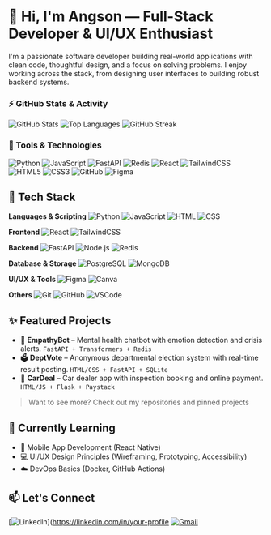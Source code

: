 # 👋 Hi, I'm Angson — Full-Stack Developer & UI/UX Enthusiast

I'm a passionate software developer building real-world applications with clean code, thoughtful design, and a focus on solving problems. I enjoy working across the stack, from designing user interfaces to building robust backend systems.

### ⚡ GitHub Stats & Activity

![GitHub Stats](https://github-readme-stats.vercel.app/api?username=Angson919&show_icons=true&theme=radical)
![Top Languages](https://github-readme-stats.vercel.app/api/top-langs/?username=Angson919&layout=compact&theme=radical)
![GitHub Streak](https://streak-stats.demolab.com/?user=Angson919&theme=radical&fire=DD2727&currStreakLabel=F9A602)


### 🧰 Tools & Technologies

![Python](https://img.shields.io/badge/Python-3776AB?style=for-the-badge&logo=python&logoColor=white)
![JavaScript](https://img.shields.io/badge/JavaScript-F7DF1E?style=for-the-badge&logo=javascript&logoColor=black)
![FastAPI](https://img.shields.io/badge/FastAPI-009688?style=for-the-badge&logo=fastapi&logoColor=white)
![Redis](https://img.shields.io/badge/Redis-DC382D?style=for-the-badge&logo=redis&logoColor=white)
![React](https://img.shields.io/badge/React-20232A?style=for-the-badge&logo=react&logoColor=61DAFB)
![TailwindCSS](https://img.shields.io/badge/TailwindCSS-38B2AC?style=for-the-badge&logo=tailwind-css&logoColor=white)
![HTML5](https://img.shields.io/badge/HTML5-E34F26?style=for-the-badge&logo=html5&logoColor=white)
![CSS3](https://img.shields.io/badge/CSS3-1572B6?style=for-the-badge&logo=css3&logoColor=white)
![GitHub](https://img.shields.io/badge/GitHub-181717?style=for-the-badge&logo=github)
![Figma](https://img.shields.io/badge/Figma-F24E1E?style=for-the-badge&logo=figma&logoColor=white)

## 🚀 Tech Stack

**Languages & Scripting**
![Python](https://img.shields.io/badge/-Python-3776AB?style=flat&logo=python&logoColor=white)
![JavaScript](https://img.shields.io/badge/-JavaScript-F7DF1E?style=flat&logo=javascript&logoColor=black)
![HTML](https://img.shields.io/badge/-HTML5-E34F26?style=flat&logo=html5&logoColor=white)
![CSS](https://img.shields.io/badge/-CSS3-1572B6?style=flat&logo=css3)

**Frontend**
![React](https://img.shields.io/badge/-React-61DAFB?style=flat&logo=react&logoColor=black)
![TailwindCSS](https://img.shields.io/badge/-Tailwind_CSS-38B2AC?style=flat&logo=tailwind-css&logoColor=white)

**Backend**
![FastAPI](https://img.shields.io/badge/-FastAPI-009688?style=flat&logo=fastapi&logoColor=white)
![Node.js](https://img.shields.io/badge/-Node.js-339933?style=flat&logo=node.js&logoColor=white)
![Redis](https://img.shields.io/badge/-Redis-DC382D?style=flat&logo=redis&logoColor=white)

**Database & Storage**
![PostgreSQL](https://img.shields.io/badge/-PostgreSQL-4169E1?style=flat&logo=postgresql&logoColor=white)
![MongoDB](https://img.shields.io/badge/-MongoDB-47A248?style=flat&logo=mongodb&logoColor=white)

**UI/UX & Tools**
![Figma](https://img.shields.io/badge/-Figma-F24E1E?style=flat&logo=figma&logoColor=white)
![Canva](https://img.shields.io/badge/-Canva-00C4CC?style=flat&logo=canva&logoColor=white)

**Others**
![Git](https://img.shields.io/badge/-Git-F05032?style=flat&logo=git&logoColor=white)
![GitHub](https://img.shields.io/badge/-GitHub-181717?style=flat&logo=github&logoColor=white)
![VSCode](https://img.shields.io/badge/-VSCode-007ACC?style=flat&logo=visual-studio-code&logoColor=white)

## ✨ Featured Projects

- 🧠 **EmpathyBot** – Mental health chatbot with emotion detection and crisis alerts. `FastAPI + Transformers + Redis`
- 🗳️ **DeptVote** – Anonymous departmental election system with real-time result posting. `HTML/CSS + FastAPI + SQLite`
- 🚗 **CarDeal** – Car dealer app with inspection booking and online payment. `HTML/JS + Flask + Paystack`

> Want to see more? Check out my repositories and pinned projects

## 🌱 Currently Learning

- 📱 Mobile App Development (React Native)
- 💻 UI/UX Design Principles (Wireframing, Prototyping, Accessibility)
- ☁️ DevOps Basics (Docker, GitHub Actions)

## 📫 Let's Connect

[![LinkedIn](https://img.shields.io/badge/-LinkedIn-blue?style=flat&logo=linkedin)](https://linkedin.com/in/your-profile
[![Gmail](https://img.shields.io/badge/-Email-D14836?style=flat&logo=gmail&logoColor=white)](mailto:your.email@example.com)

<!--
**Angson919/Angson919** is a ✨ _special_ ✨ repository because its `README.md` (this file) appears on your GitHub profile.

Here are some ideas to get you started:

- 🔭 I’m currently working on ...
- 🌱 I’m currently learning ...
- 👯 I’m looking to collaborate on ...
- 🤔 I’m looking for help with ...
- 💬 Ask me about ...
- 📫 How to reach me: ...
- 😄 Pronouns: ...
- ⚡ Fun fact: ...
-->
